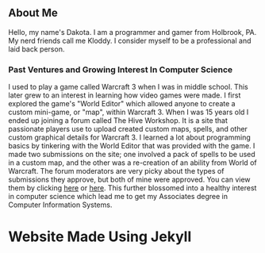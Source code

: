 ## About Me

  Hello, my name's Dakota. I am a programmer and gamer from Holbrook, PA.
  My nerd friends call me Kloddy.
  I consider myself to be a professional and laid back person.

### Past Ventures and Growing Interest In Computer Science

 I used to play a game called Warcraft 3 when I was in middle school. This later
 grew to an interest in learning how video games were made. I first explored the game's
 "World Editor" which allowed anyone to create a custom mini-game, or "map", within Warcraft 3.
 When I was 15 years old I ended up joining a forum called The Hive Workshop.
 It is a site that passionate players use to upload created custom maps, spells,
 and other custom graphical details for Warcraft 3.
 I learned a lot about programming basics by tinkering with the World Editor that was provided with the game.
 I made two submissions on the site; one involved a pack of spells to be used in a custom map, and the other was a re-creation of an ability from World of Warcraft. The forum moderators are very picky about the types of submissions they approve, but both of mine were approved. You can view them by clicking [here](https://www.hiveworkshop.com/threads/disarm-v1-0.155163/) or [here](https://www.hiveworkshop.com/threads/death-grip-v1-02-final.155610/).
 This further blossomed into a healthy interest in computer science which lead me to get my Associates degree in Computer Information Systems.

# Website Made Using Jekyll
